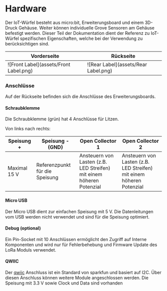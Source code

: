 # Hardware

Der IoT-Würfel besteht aus micro:bit, Erweiterungsboard und einem 3D-Druck Gehäuse. Weiter können individuelle Grove Sensoren am Gehäuse befestigt werden. Dieser Teil der Dokumentation dient der Referenz zu IoT-Würfel spezifischen Eigenschaften, welche bei der Verwendung zu berücksichtigen sind.

| Vorderseite                            | Rückseite                            |
| -------------------------------------- | ------------------------------------ |
| ![Front Label](assets/Front Label.png) | ![Rear Label](assets/Rear Label.png) |

### Anschlüsse

Auf der Rückseite befinden sich die Anschlüsse des Erweiterungsboards.

#### Schraubklemme

Die Schraubklemme (grün) hat 4 Anschlüsse für Litzen. 

Von links nach rechts:

| Speisung +   | Speisung - (GND)               | Open Collector 1                                             | Open Collector 2                                             |
| ------------ | ------------------------------ | ------------------------------------------------------------ | ------------------------------------------------------------ |
| Maximal 15 V | Referenzpunkt für die Speisung | Ansteuern von Lasten (z.B. LED Streifen) mit einem höheren Potenzial | Ansteuern von Lasten (z.B. LED Streifen) mit einem höheren Potenzial |

#### Micro USB

Der Micro USB dient zur einfachen Speisung mit 5 V. Die Datenleitungen vom USB werden nicht verwendet und sind für die Speisung optimiert.

#### Debug (optional)

Ein Pin-Socket mit 10 Anschlüssen ermöglicht den Zugriff auf Interne Komponenten und wird nur für Fehlerbehebung und Firmware Update des LoRa Moduls verwendet.

#### QWIIC

Der [qwiic](https://www.sparkfun.com/qwiic) Anschluss ist ein Standard von sparkfun und basiert auf I2C. Über diesen Anschluss können weitere Module angeschlossen werden. Die Speisung mit 3.3 V sowie Clock und Data sind vorhanden



